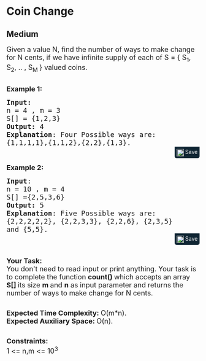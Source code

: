 # Coin Change
## Medium 
<div class="problem-statement">
                <p></p><p><span style="font-size:18px">Given a value N, find the number of ways to make change for N cents, if we have infinite supply of each of S = { S<sub>1</sub>, S<sub>2</sub>, .. , S<sub>M&nbsp;</sub>} valued coins. </span></p>

<p><br>
<span style="font-size:18px"><strong>Example 1:</strong></span></p>

<pre style="margin-bottom: 0px;"><span style="font-size:18px"><strong>Input:</strong>
n = 4 , m = 3
S[] = {1,2,3}
<strong>Output:</strong> 4
<strong>Explanation</strong>: Four Possible ways are:
{1,1,1,1},{1,1,2},{2,2},{1,3}.</span>
</pre><div class="saveCodeBtnTag" style="text-align:right; margin-bottom:10px;"><span class="saveCodeBtnSpan saveCodeBtnTag" style="background:#0f2533; padding: 5px; border-radius: 0 0 5px 5px;  display: inline-block;" onmouseover="this.style=`background:#797979;;padding: 5px; border-radius: 0 0 5px 5px;  display: inline-block;`" ;="" onmouseout="this.style=`background:#0f2533; padding: 5px; border-radius: 0 0 5px 5px;  display: inline-block;`;"><a src="?&amp;url=https://practice.geeksforgeeks.org/problems/coin-change2448/1&amp;title=Coin%20Change%20%7C%20Practice%20%7C%20GeeksforGeeks&amp;hashtags=&amp;code=Input%3A%0An%20%3D%204%20%2C%20m%20%3D%203%0AS%5B%5D%20%3D%20%7B1%2C2%2C3%7D%0AOutput%3A%204%0AExplanation%3A%20Four%20Possible%20ways%20are%3A%0A%7B1%2C1%2C1%2C1%7D%2C%7B1%2C1%2C2%7D%2C%7B2%2C2%7D%2C%7B1%2C3%7D.%0A" class="saveCodeBtn saveCodeBtnTag" style="color: white; text-decoration: none; text-shadow: none; background-color: transparent;"><img src="chrome-extension://annlhfjgbkfmbbejkbdpgbmpbcjnehbb/images/saveicon.png" style="margin:0; display: inline-block; vertical-align: middle; height: 19px; width: 19px;background: #ffffff00; border: none;" class="saveCodeBtnTag"> Save</a><a></a></span></div>

<p><span style="font-size:18px"><strong>Example 2:</strong></span></p>

<pre style="margin-bottom: 0px;"><span style="font-size:18px"><strong>Input</strong>:
n = 10 , m = 4
S[] ={2,5,3,6}
<strong>Output:</strong> 5
<strong>Explanation</strong>: Five Possible ways are:
{2,2,2,2,2}, {2,2,3,3}, {2,2,6}, {2,3,5} 
and {5,5}.
</span></pre><div class="saveCodeBtnTag" style="text-align:right; margin-bottom:10px;"><span class="saveCodeBtnSpan saveCodeBtnTag" style="background:#0f2533; padding: 5px; border-radius: 0 0 5px 5px;  display: inline-block;" onmouseover="this.style=`background:#797979;;padding: 5px; border-radius: 0 0 5px 5px;  display: inline-block;`" ;="" onmouseout="this.style=`background:#0f2533; padding: 5px; border-radius: 0 0 5px 5px;  display: inline-block;`;"><a src="?&amp;url=https://practice.geeksforgeeks.org/problems/coin-change2448/1&amp;title=Coin%20Change%20%7C%20Practice%20%7C%20GeeksforGeeks&amp;hashtags=&amp;code=Input%3A%0An%20%3D%2010%20%2C%20m%20%3D%204%0AS%5B%5D%20%3D%7B2%2C5%2C3%2C6%7D%0AOutput%3A%205%0AExplanation%3A%20Five%20Possible%20ways%20are%3A%0A%7B2%2C2%2C2%2C2%2C2%7D%2C%20%7B2%2C2%2C3%2C3%7D%2C%20%7B2%2C2%2C6%7D%2C%20%7B2%2C3%2C5%7D%20%0Aand%20%7B5%2C5%7D.%0A" class="saveCodeBtn saveCodeBtnTag" style="color: white; text-decoration: none; text-shadow: none; background-color: transparent;"><img src="chrome-extension://annlhfjgbkfmbbejkbdpgbmpbcjnehbb/images/saveicon.png" style="margin:0; display: inline-block; vertical-align: middle; height: 19px; width: 19px;background: #ffffff00; border: none;" class="saveCodeBtnTag"> Save</a><a></a></span></div>

<p><br>
<span style="font-size:18px"><strong>Your Task:</strong><br>
You don't need to read input or print anything. Your task is to complete the function&nbsp;<strong>count()&nbsp;</strong>which accepts an array <strong>S[] </strong>its size <strong>m </strong>and <strong>n</strong>&nbsp;as input parameter and returns the number of ways to make change for N cents.</span></p>

<p><br>
<span style="font-size:18px"><strong>Expected Time Complexity:&nbsp;</strong>O(m*n).<br>
<strong>Expected Auxiliary Space:&nbsp;</strong>O(n). </span></p>

<p><br>
<span style="font-size:18px"><strong>Constraints:</strong><br>
1 &lt;= n,m &lt;= 10<sup>3</sup></span></p>
 <p></p>
            </div>
